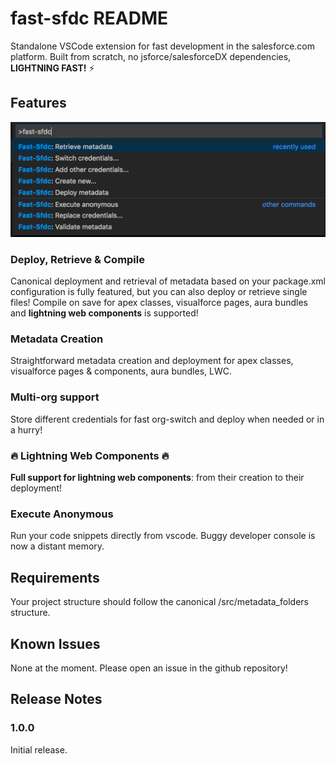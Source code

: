 # fast-sfdc README

Standalone VSCode extension for fast development in the salesforce.com platform.
Built from scratch, no jsforce/salesforceDX dependencies, <b>LIGHTNING FAST!</b> ⚡️

## Features

![Command Palette](./images/commands.png "Command Palette")

### Deploy, Retrieve & Compile
Canonical deployment and retrieval of metadata based on your package.xml configuration is fully featured, but you can also deploy or retrieve single files!
Compile on save for apex classes, visualforce pages, aura bundles and <b>lightning web components</b> is supported!

### Metadata Creation
Straightforward metadata creation and deployment for apex classes, visualforce pages & components, aura bundles, LWC.

### Multi-org support
Store different credentials for fast org-switch and deploy when needed or in a hurry!

### 🔥 Lightning Web Components 🔥
<b>Full support for lightning web components</b>: from their creation to their deployment!

### Execute Anonymous
Run your code snippets directly from vscode. Buggy developer console is now a distant memory.

## Requirements
Your project structure should follow the canonical /src/metadata_folders structure.

## Known Issues

None at the moment.
Please open an issue in the github repository!

## Release Notes

### 1.0.0
Initial release.